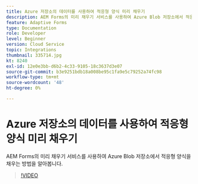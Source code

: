 ```yaml
---
title: Azure 저장소의 데이터를 사용하여 적응형 양식 미리 채우기
description: AEM Forms의 미리 채우기 서비스를 사용하여 Azure Blob 저장소에서 적응형 양식을 채우는 방법을 알아봅니다.
feature: Adaptive Forms
type: Documentation
role: Developer
level: Beginner
version: Cloud Service
topic: Integrations
thumbnail: 335714.jpg
kt: 8240
exl-id: 12e0e3bb-d6b2-4c33-9105-18c3637d3e07
source-git-commit: b3e9251bdb18a008be95c1fa9e5c79252a74fc98
workflow-type: tm+mt
source-wordcount: '48'
ht-degree: 0%

---
```


# Azure 저장소의 데이터를 사용하여 적응형 양식 미리 채우기

AEM Forms의 미리 채우기 서비스를 사용하여 Azure Blob 저장소에서 적응형 양식을 채우는 방법을 알아봅니다.

>[!VIDEO](https://video.tv.adobe.com/v/335714?quality=12&learn=on)
